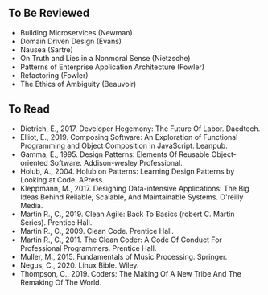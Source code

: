 ## To Be Reviewed

- Building Microservices (Newman)
- Domain Driven Design (Evans)
- Nausea (Sartre)
- On Truth and Lies in a Nonmoral Sense (Nietzsche)
- Patterns of Enterprise Application Architecture (Fowler)
- Refactoring (Fowler)
- The Ethics of Ambiguity (Beauvoir)

## To Read

- Dietrich, E., 2017. Developer Hegemony: The Future Of Labor. Daedtech.
- Elliot, E., 2019. Composing Software: An Exploration of Functional Programming
  and Object Composition in JavaScript. Leanpub.
- Gamma, E., 1995. Design Patterns: Elements Of Reusable Object-oriented
  Software. Addison-wesley Professional.
- Holub, A., 2004. Holub on Patterns: Learning Design Patterns by Looking at
  Code. APress.
- Kleppmann, M., 2017. Designing Data-intensive Applications: The Big Ideas
  Behind Reliable, Scalable, And Maintainable Systems. O'reilly Media.
- Martin R., C., 2019. Clean Agile: Back To Basics (robert C. Martin Series).
  Prentice Hall.
- Martin R., C., 2009. Clean Code. Prentice Hall.
- Martin R., C., 2011. The Clean Coder: A Code Of Conduct For Professional
  Programmers. Prentice Hall.
- Muller, M., 2015. Fundamentals of Music Processing. Springer.
- Negus, C., 2020. Linux Bible. Wiley.
- Thompson, C., 2019. Coders: The Making Of A New Tribe And The Remaking Of The
  World.
